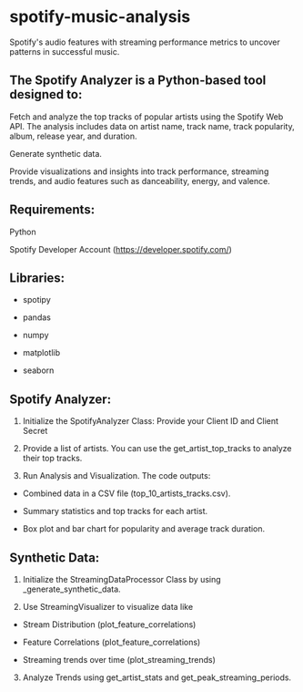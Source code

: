 # spotify-music-analysis
Spotify's audio features with streaming performance metrics to uncover patterns in successful music.

## The Spotify Analyzer is a Python-based tool designed to:

Fetch and analyze the top tracks of popular artists using the Spotify Web API. The analysis includes data on artist name, track name, track popularity, album, release year, and duration.

Generate synthetic data.

Provide visualizations and insights into track performance, streaming trends, and audio features such as danceability, energy, and valence.

## Requirements:

Python

Spotify Developer Account (https://developer.spotify.com/)

## Libraries:

- spotipy

- pandas

- numpy

- matplotlib

- seaborn

## Spotify Analyzer:

1. Initialize the SpotifyAnalyzer Class: Provide your Client ID and Client Secret

2. Provide a list of artists. You can use the get_artist_top_tracks to analyze their top tracks.

3. Run Analysis and Visualization. The code outputs:

- Combined data in a CSV file (top_10_artists_tracks.csv).

- Summary statistics and top tracks for each artist.

- Box plot and bar chart for popularity and average track duration.

## Synthetic Data:

1. Initialize the StreamingDataProcessor Class by using _generate_synthetic_data.

2. Use StreamingVisualizer to visualize data like

- Stream Distribution (plot_feature_correlations)

- Feature Correlations (plot_feature_correlations)

- Streaming trends over time (plot_streaming_trends)

3. Analyze Trends using get_artist_stats and get_peak_streaming_periods.
